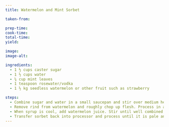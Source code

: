 ```yaml
---
title: Watermelon and Mint Sorbet

taken-from:

prep-time:
cook-time:
total-time:
yield:

image:
image-alt:

ingredients:
  - 1 ½ cups caster sugar
  - 1 ½ cups water
  - ¼ cup mint leaves
  - 1 teaspoon rosewater/vodka
  - 1 ½ kg seedless watermelon or other fruit such as strawberry

steps:
  - Combine sugar and water in a small saucepan and stir over medium heat until the sugar dissolves. Bring to the boil and then simmer for 5 mins. Add mint and rosewater and remove from heat. Set aside to cool.
  - Remove rind from watermelon and roughly chop up flesh. Process in a food processor until smooth. Strain liquid into a jug and discard the pulp. You should have around 750ml of watermelon juice.
  - When syrup is cool, add watermelon juice. Stir until well combined. Pour into small containers and freeze until the edges are frozen. Transfer batch by batch into food processor and process until mixure is smooth. Refreeze for about 4 hours.
  - Transfer sorbet back into processor and process until it is pale and smooth. Store in freezer until ready to use.
---
```


